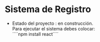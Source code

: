<h1>Sistema de Registro</h1>

- Estado del proyecto : en construcción.<br>
Para ejecutar el sistema debes colocar:<br>
´´´´npm install react´´´´
